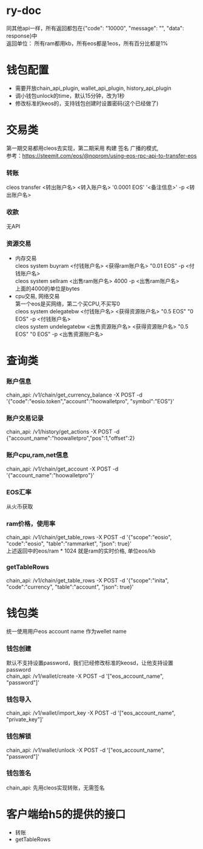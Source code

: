 # ry-doc  
  
  
同其他api一样，所有返回都包在{"code": "10000", "message": "", "data": response}中  
返回单位： 所有ram都用kb，所有eos都是1eos，所有百分比都是1%  
  
# 钱包配置  
- 需要开放chain_api_plugin, wallet_api_plugin, history_api_plugin  
- 调小钱包unlock的time，默认15分钟，改为1秒  
- 修改标准的keos的，支持钱包创建时设置密码(这个已经做了)  
  
# 交易类  
第一期交易都用cleos去实现，第二期采用 构建 签名 广播的模式,  
参考：https://steemit.com/eos/@noprom/using-eos-rpc-api-to-transfer-eos  
  
### 转账  
cleos transfer <转出账户名> <转入账户名> '0.0001 EOS' '<备注信息>' -p <转出账户名>  
### 收款  
无API  
### 资源交易  
- 内存交易  
cleos system buyram <付钱账户名> <获得ram账户名> "0.01 EOS” -p <付钱账户名>  
cleos system sellram <出售ram账户名> 4000 -p <出售ram账户名>  
上面的4000的单位是bytes  
- cpu交易, 网络交易  
第一个eos是买网络，第二个买CPU,不买写0  
cleos system delegatebw <付钱账户名> <获得资源账户名> "0.5 EOS" "0 EOS" -p <付钱账户名>  
cleos system undelegatebw <出售资源账户名> <获得资源账户名> "0.5 EOS" "0 EOS" -p <出售资源账户名>  
  
  
# 查询类  
### 账户信息  
chain_api: /v1/chain/get_currency_balance -X POST -d '{"code":"eosio.token","account":"hoowalletpro", "symbol":"EOS"}'  
### 账户交易记录  
chain_api: /v1/history/get_actions -X POST -d {"account_name":"hoowalletpro","pos":1,"offset":2}   
### 账户cpu,ram,net信息  
chain_api: /v1/chain/get_account -X POST -d '{"account_name":"hoowalletpro"}'  
### EOS汇率  
从火币获取  
### ram价格，使用率  
chain_api: /v1/chain/get_table_rows -X POST -d '{"scope":"eosio", "code":"eosio", "table":"rammarket", "json": true}'  
上述返回中的eos/ram * 1024 就是ram的实时价格, 单位eos/kb
### getTableRows  
chain_api: /v1/chain/get_table_rows -X POST -d '{"scope":"inita", "code":"currency", "table":"account", "json": true}'  
  
# 钱包类  
统一使用用户eos account name 作为wellet name  
### 钱包创建  
默认不支持设置password，我们已经修改标准的keosd，让他支持设置password  
chain_api: /v1/wallet/create -X POST -d '["eos_account_name", "password"]'  
### 钱包导入  
chain_api: /v1/wallet/import_key -X POST -d '["eos_account_name", "private_key"]'  
### 钱包解锁  
chain_api: /v1/wallet/unlock -X POST -d '["eos_account_name", "password"]'  
### 钱包签名  
chain_api: 先用cleos实现转账，无需签名  
  
# 客户端给h5的提供的接口  
-  转账  
-  getTableRows  
  
